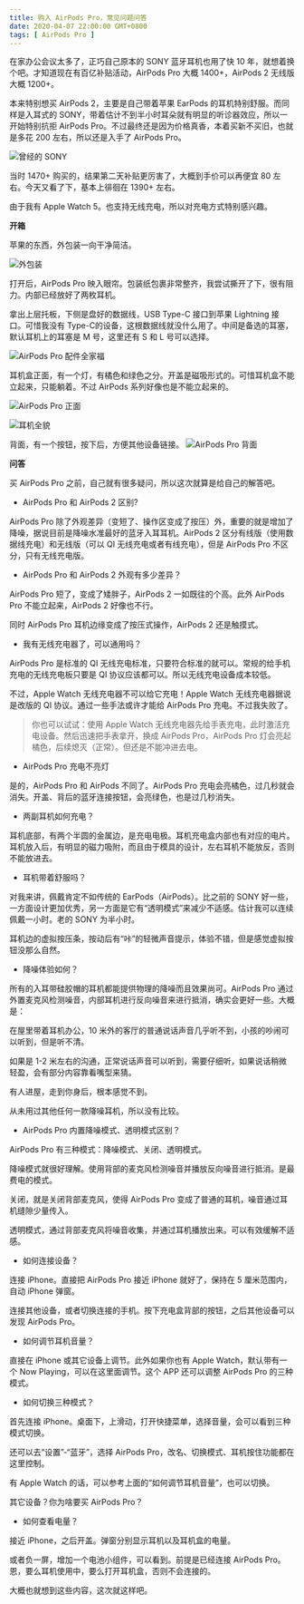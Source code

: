 ```yaml
---
title: 购入 AirPods Pro，常见问题问答
date: 2020-04-07 22:00:00 GMT+0800
tags: [ AirPods Pro ]
---
```


在家办公会议太多了，正巧自己原本的 SONY 蓝牙耳机也用了快 10 年，就想着换个吧。才知道现在有百亿补贴活动，AirPods Pro 大概 1400+，AirPods 2 无线版大概 1200+。

<!-- truncate -->

本来特别想买 AirPods 2，主要是自己带着苹果 EarPods 的耳机特别舒服。而同样是入耳式的 SONY，带着估计不到半小时耳朵就有明显的听诊器效应，所以一开始特别抗拒 AirPods Pro。不过最终还是因为价格真香，本着买新不买旧，也就是多花
200 左右，所以还是入手了 AirPods Pro。

![曾经的 SONY](https://cdn1.yukapril.com/2020-04-07-airpods-pro-1.jpg)

当时 1470+ 购买的，结果第二天补贴更厉害了，大概到手价可以再便宜 80 左右。今天又看了下，基本上徘徊在 1390+ 左右。

由于我有 Apple Watch 5。也支持无线充电，所以对充电方式特别感兴趣。

**开箱**

苹果的东西，外包装一向干净简洁。

![外包装](https://cdn1.yukapril.com/2020-04-07-airpods-pro-2.jpg)

打开后，AirPods Pro 映入眼帘。包装纸包裹非常整齐，我尝试撕开了下，很有阻力。内部已经放好了两枚耳机。

拿出上层托板，下侧是盘好的数据线，USB Type-C 接口到苹果 Lightning 接口。可惜我没有 Type-C的设备，这根数据线就没什么用了。中间是备选的耳塞，默认耳机上的耳塞是 M 号，这里还有 S 和 L 号可以选择。

![AirPods Pro 配件全家福](https://cdn1.yukapril.com/2020-04-07-airpods-pro-3.jpg)

耳机盒正面，有一个灯，有橘色和绿色之分。开盖是磁吸形式的。可惜耳机盒不能立起来，只能躺着。不过 AirPods 系列好像也是不能立起来的。

![AirPods Pro 正面](https://cdn1.yukapril.com/2020-04-07-airpods-pro-4.jpg)

![耳机全貌](https://cdn1.yukapril.com/2020-04-07-airpods-pro-5.jpg)

背面，有一个按钮，按下后，方便其他设备链接。
![AirPods Pro 背面](https://cdn1.yukapril.com/2020-04-07-airpods-pro-6.jpg)

**问答**

买 AirPods Pro 之前，自己就有很多疑问，所以这次就算是给自己的解答吧。

* AirPods Pro 和 AirPods 2 区别?

AirPods Pro 除了外观差异（变短了、操作区变成了按压）外，重要的就是增加了降噪，据说目前是降噪水准最好的蓝牙入耳耳机。AirPods 2 区分有线版（使用数据线充电）和无线版（可以 QI 无线充电或者有线充电），但是 AirPods Pro 不区分，只有无线充电版。

* AirPods Pro 和 AirPods 2 外观有多少差异？

AirPods Pro 短了，变成了矮胖子，AirPods 2 一如既往的个高。此外 AirPods Pro 不能立起来，AirPods 2 好像也不行。

同时 AirPods Pro 耳机边缘变成了按压式操作，AirPods 2 还是触摸式。

* 我有无线充电器了，可以通用吗？

AirPods Pro 是标准的 QI 无线充电标准，只要符合标准的就可以。常规的给手机充电的无线充电板只要是 QI 协议应该都可以。所以无线充电设备成本较低。

不过，Apple Watch 无线充电器不可以给它充电！Apple Watch 无线充电器据说是改版的 QI 协议。通过一些手法或许才能给 AirPods Pro 充电。不过我失败了。

> 你也可以试试：使用 Apple Watch 无线充电器先给手表充电，此时激活充电设备。然后迅速把手表拿开，换成 AirPods Pro，AirPods Pro 灯会亮起橘色，后续熄灭（正常）。但还是不能冲进去电。

* AirPods Pro 充电不亮灯

是的，AirPods Pro 和 AirPods 不同了。AirPods Pro 充电会亮橘色，过几秒就会消失。开盖、背后的蓝牙连接按钮，会亮绿色，也是过几秒消失。

* 两副耳机如何充电？

耳机底部，有两个半圆的金属边，是充电电极。耳机充电盒内部也有对应的电片。耳机放入后，有明显的磁力吸附，而且由于模具的设计，左右耳机不能放反，否则不能放进去。

* 耳机带着舒服吗？

对我来讲，佩戴肯定不如传统的 EarPods（AirPods）。比之前的 SONY 好一些，一方面设计更加优秀，另一方面是它有“透明模式”来减少不适感。估计我可以连续佩戴一小时。老的 SONY 为半小时。

耳机边的虚拟按压条，按动后有“咔”的轻微声音提示，体验不错，但是感觉虚拟按钮没那么自然。

* 降噪体验如何？

所有的入耳带硅胶帽的耳机都能提供物理的降噪而且效果尚可。AirPods Pro 通过外置麦克风检测噪音，内部耳机进行反向噪音来进行抵消，确实会更好一些。大概是：

在屋里带着耳机办公，10 米外的客厅的普通说话声音几乎听不到，小孩的吵闹可以听到，但是听不清。

如果是 1-2 米左右的沟通，正常说话声音可以听到，需要仔细听，如果说话稍微轻盈，会有部分内容靠看嘴型来猜。

有人进屋，走到你身后，根本感觉不到。

从未用过其他任何一款降噪耳机，所以没有比较。

* AirPods Pro 内置降噪模式、透明模式区别？

AirPods Pro 有三种模式：降噪模式、关闭、透明模式。

降噪模式就很好理解。使用背部的麦克风检测噪音并播放反向噪音进行抵消。是最费电的模式。

关闭，就是关闭背部麦克风，使得 AirPods Pro 变成了普通的耳机，噪音通过耳机缝隙少量传入。

透明模式，通过背部麦克风将噪音收集，并通过耳机播放出来。可以有效缓解不适感。

* 如何连接设备？

连接 iPhone。直接把 AirPods Pro 接近 iPhone 就好了，保持在 5 厘米范围内，自动 iPhone 弹窗。

连接其他设备，或者切换连接的手机。按下充电盒背部的按钮，之后其他设备可以发现 AirPods Pro。

* 如何调节耳机音量？

直接在 iPhone 或其它设备上调节。此外如果你也有 Apple Watch，默认带有一个 Now Playing，可以在这里面调节。这个 APP 还可以调整 AirPods Pro 的三种模式。

* 如何切换三种模式？

首先连接 iPhone。桌面下，上滑动，打开快捷菜单，选择音量，会可以看到三种模式切换。

还可以去“设置”-“蓝牙”，选择 AirPods Pro，改名、切换模式、耳机按住功能都在这里控制。

有 Apple Watch 的话，可以参考上面的“如何调节耳机音量”，也可以切换。

其它设备？你为啥要买 AirPods Pro？

* 如何查看电量？

接近 iPhone，之后开盖。弹窗分别显示耳机以及耳机盒的电量。

或者负一屏，增加一个电池小组件，可以看到。前提是已经连接 AirPods Pro。恩，要么耳机使用中，要么打开耳机盒，否则不会连接的。

大概也就想到这些内容，这次就这样吧。
